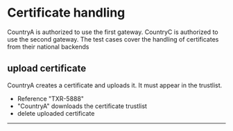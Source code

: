 # Certificate handling 

CountryA is authorized to use the first gateway. 
CountryC is authorized to use the second gateway. 
The test cases cover the handling of certificates from their national backends



## upload certificate

CountryA creates a certificate and uploads it.
It must appear in the trustlist.

* Reference "TXR-5888"
* "CountryA" downloads the certificate trustlist
* delete uploaded certificate

___